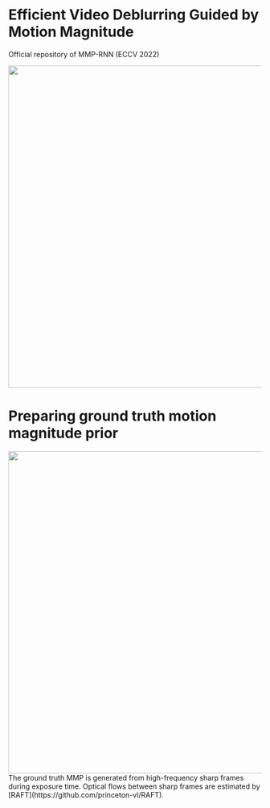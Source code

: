 # Efficient Video Deblurring Guided by Motion Magnitude
Official repository of MMP-RNN (ECCV 2022)
<div align="center"><img src="https://user-images.githubusercontent.com/11170161/178935637-6bb6a25a-dc67-4d5e-9c3c-f7f31be41085.png" width="640"></div>


# Preparing ground truth motion magnitude prior
<div align="center"><img src="https://user-images.githubusercontent.com/11170161/178949402-2de1df49-4fd8-481c-a4c2-8a0c534fa0fe.png" width="640"></div>
The ground truth MMP is generated from high-frequency sharp frames during exposure time. Optical flows between sharp frames are estimated by [RAFT](https://github.com/princeton-vl/RAFT). 
